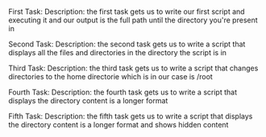 First Task:
	Description:
the first task gets us to write our first script and executing it and our output is the full path until the directory you're present in

Second Task:
	Description:
the second task gets us to write a script that displays all the files and directories in the directory the script is in

Third Task:
	Description:
the third task gets us to write a script that changes directories to the home directorie which is in our case is /root

Fourth Task:
	Description:
the fourth task gets us to write a script that displays the directory content is a longer format

Fifth Task:
	Description:
the fifth task gets us to write a script that displays the directory content is a longer format and shows hidden content

